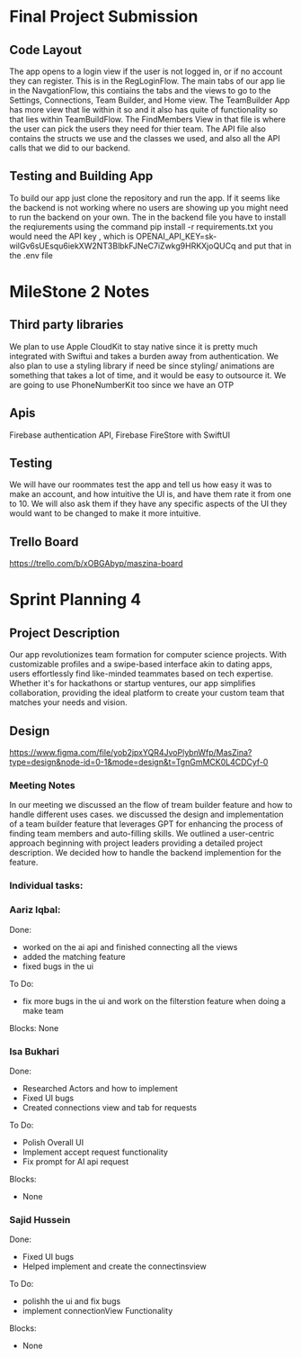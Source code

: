 # Final Project Submission

## Code Layout
The app opens to a login view if the user is not logged in, or if no account they can register. This is in the RegLoginFlow.
The main tabs of our app lie in the NavgationFlow, this contiains the tabs and the views to go to the Settings, Connections, Team Builder, and Home view.
The TeamBuilder App has more view that lie within it so and it also has quite of functionality so that lies within TeamBuildFlow.
The FindMembers View in that file is where the user can pick the users they need for thier team. 
The API file also contains the structs we use and the classes we used, and also all the API calls that we did to our backend.

## Testing and Building App
To build our app just clone the repository and run the app.
If it seems like the backend is not working where no users are showing up you might need to run the backend on your own. 
The in the backend file you have to install the reqiurements using the command pip install  -r requirements.txt
you would need the API key , which is OPENAI_API_KEY=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 and put that in the .env file


# MileStone 2 Notes


## Third party libraries
We plan to use Apple CloudKit to stay native since it is pretty much integrated with Swiftui and takes a burden away from authentication.
We also plan to use a styling library if need be since styling/ animations are something that takes a lot of time, and it would be easy to outsource it.
We are going to use PhoneNumberKit too since we have an OTP

## Apis
Firebase authentication API, Firebase FireStore with SwiftUI 

## Testing

We will have our roommates test the app and tell us how easy it was to make an account, and how intuitive the UI is, and have them rate it from one to 10. We will also ask them if they have any specific aspects of the UI they would want to be changed to make it more intuitive.

## Trello Board
https://trello.com/b/xOBGAbyp/maszina-board

# Sprint Planning 4

## Project Description
Our app revolutionizes team formation for computer science projects. With customizable profiles and a swipe-based interface akin to dating apps, users effortlessly find like-minded teammates based on tech expertise. Whether it's for hackathons or startup ventures, our app simplifies collaboration, providing the ideal platform to create your custom team that matches your needs and vision.

## Design
https://www.figma.com/file/yob2jpxYQR4JvoPlybnWfp/MasZina?type=design&node-id=0-1&mode=design&t=TgnGmMCK0L4CDCyf-0


### Meeting Notes
In our meeting we discussed an the flow of tream builder feature and how to handle different uses cases. we discussed the design and implementation of a team builder feature that leverages GPT for enhancing the process of finding team members and auto-filling skills. We outlined a user-centric approach beginning with project leaders providing a detailed project description. We decided how to handle the backend implemention for the feature.

### Individual tasks:

### Aariz Iqbal:
Done:
- worked on the ai api and finished connecting all the views
- added the matching feature
- fixed bugs in the ui

To Do:
- fix more bugs in the ui and work on the filterstion feature when doing a make team


Blocks:
None

### Isa Bukhari
Done:
- Researched Actors and how to implement
- Fixed UI bugs
- Created connections view and tab for requests

To Do:
- Polish Overall UI
- Implement accept request functionality
- Fix prompt for AI api request


Blocks:
- None

### Sajid Hussein
Done:
- Fixed UI bugs
- Helped implement and create the connectinsview
  
To Do:
- polishh the ui and fix bugs
- implement connectionView Functionality

Blocks:
- None




